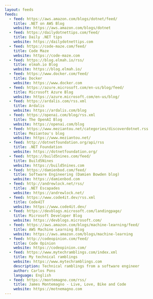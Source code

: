 ```yaml
---
layout: feeds
feeds:
  - feed: https://aws.amazon.com/blogs/dotnet/feed/
    title: .NET on AWS Blog
    website: https://aws.amazon.com/blogs/dotnet
  - feed: https://dailydotnettips.com/feed/
    title: Daily .NET tips
    website: https://dailydotnettips.com
  - feed: https://code-maze.com/feed/
    title: Code Maze
    website: https://code-maze.com
  - feed: https://blog.elmah.io/rss/
    title: elmah.io Blog
    website: https://blog.elmah.io/
  - feed: https://www.docker.com/feed/
    title: Docker
    website: https://www.docker.com
  - feed: https://azure.microsoft.com/en-us/blog/feed/
    title: Microsoft Azure Blog
    website: https://azure.microsoft.com/en-us/blog/
  - feed: https://ardalis.com/rss.xml
    title: Ardalis
    website: https://ardalis.com/blog
  - feed: https://openai.com/blog/rss.xml
    title: The OpenAI Blog
    website: https://openai.com/blog
  - feed: https://www.meziantou.net/categories/discoverdotnet.rss
    title: Meziantou's blog
    website: https://www.meziantou.net/
  - feed: http://dotnetfoundation.org/api/rss
    title: .NET Foundation
    website: https://dotnetfoundation.org/
  - feed: https://build5nines.com/feed/
    title: Build5Nines
    website: https://build5nines.com
  - feed: https://damienbod.com/feed/
    title: Software Engineering (Damien Bowden blog)
    website: https://damienbod.com
  - feed: http://andrewlock.net/rss/
    title: .NET Escapades
    website: https://andrewlock.net/
  - feed: https://www.code4it.dev/rss.xml
    title: Code4IT
    website: https://www.code4it.dev/
  - feed: https://devblogs.microsoft.com/landingpage/
    title: Microsoft Developer Blog
    website: https://devblogs.microsoft.com/
  - feed: https://aws.amazon.com/blogs/machine-learning/feed/
    title: AWS Machine Learning Blog
    website: https://aws.amazon.com/blogs/machine-learning
  - feed: http://codeopinion.com/feed/
    title: Code Opinion
    website: https://codeopinion.com/
  - feed: https://www.mytechramblings.com/index.xml
    title: My technical ramblings
    website: https://www.mytechramblings.com
    description: Technical ramblings from a software engineer
    author: Carlos Pons
    language: English
  - feed: https://montemagno.com/rss/
    title: James Montemagno - Live, Love, Bike and Code
    website: https://motnemagno.com
---
```

